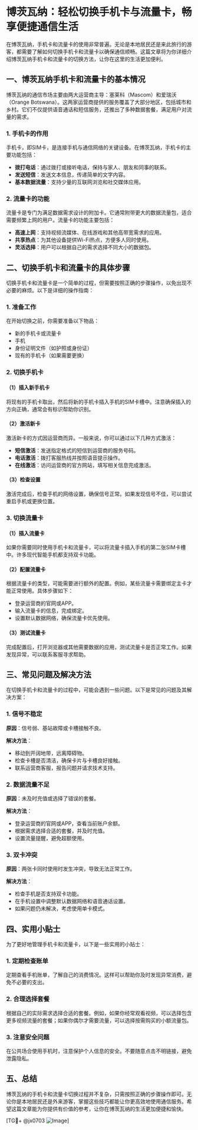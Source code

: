 # 博茨瓦纳：轻松切换手机卡与流量卡，畅享便捷通信生活

在博茨瓦纳，手机卡和流量卡的使用非常普遍。无论是本地居民还是来此旅行的游客，都需要了解如何切换手机卡和流量卡以确保通信顺畅。这篇文章将为你详细介绍博茨瓦纳手机卡和流量卡的切换方法，让你在这里的生活更加便利。

## 一、博茨瓦纳手机卡和流量卡的基本情况

博茨瓦纳的通信市场主要由两大运营商主导：塞莱科（Mascom）和爱瑞沃（Orange Botswana）。这两家运营商提供的服务覆盖了大部分地区，包括城市和乡村。它们不仅提供语音通话和短信服务，还推出了多种数据套餐，满足用户对流量的需求。

### 1. 手机卡的作用

手机卡，即SIM卡，是连接手机与通信网络的关键设备。在博茨瓦纳，手机卡的主要功能包括：

- **拨打电话**：通过拨打或接听电话，保持与家人、朋友和同事的联系。
- **发送短信**：发送文本信息，传递简单的文字内容。
- **基本数据流量**：支持少量的互联网浏览和社交媒体应用。

### 2. 流量卡的功能

流量卡是专门为满足数据需求设计的附加卡。它通常附带更大的数据流量包，适合需要频繁上网的用户。流量卡的功能主要包括：

- **高速上网**：支持视频流媒体、在线游戏和其他高带宽需求的应用。
- **共享热点**：为其他设备提供Wi-Fi热点，方便多人同时使用。
- **灵活选择**：用户可以根据自己的需求选择不同大小的数据包。

## 二、切换手机卡和流量卡的具体步骤

切换手机卡和流量卡是一个简单的过程，但需要按照正确的步骤操作，以免出现不必要的麻烦。以下是详细的操作指南：

### 1. 准备工作

在开始切换之前，你需要准备以下物品：

- 新的手机卡或流量卡
- 手机
- 身份证明文件（如护照或身份证）
- 现有的手机卡（如果需要更换）

### 2. 切换手机卡

#### （1）插入新手机卡

将现有的手机卡取出，然后将新的手机卡插入手机的SIM卡槽中。注意确保插入的方向正确，通常会有标识帮助你识别。

#### （2）激活新卡

激活新卡的方式因运营商而异。一般来说，你可以通过以下几种方式激活：

- **短信激活**：发送指定格式的短信到运营商的服务号码。
- **电话激活**：拨打客服热线并按照语音提示操作。
- **在线激活**：访问运营商的官方网站，填写相关信息完成激活。

#### （3）检查设置

激活完成后，检查手机的网络设置，确保信号正常。如果发现信号不佳，可以尝试重启手机或更换位置。

### 3. 切换流量卡

#### （1）插入流量卡

如果你需要同时使用手机卡和流量卡，可以将流量卡插入手机的第二张SIM卡槽中。许多现代智能手机都支持双卡功能。

#### （2）配置流量卡

根据流量卡的类型，可能需要进行额外的配置。例如，某些流量卡需要绑定主卡才能正常使用。具体步骤如下：

- 登录运营商的官网或APP。
- 输入流量卡的信息，完成绑定。
- 设置默认数据网络，确保流量卡优先使用。

#### （3）测试流量卡

完成配置后，打开浏览器或其他需要数据的应用，测试流量卡是否正常工作。如果发现异常，可以联系客服寻求帮助。

## 三、常见问题及解决方法

在切换手机卡和流量卡的过程中，可能会遇到一些问题。以下是常见的问题及其解决方案：

### 1. 信号不稳定

**原因**：信号弱、基站故障或卡槽接触不良。

**解决方法**：
- 移动到开阔地带，远离障碍物。
- 检查卡槽是否清洁，确保卡片与卡槽良好接触。
- 联系运营商客服，报告问题并请求技术支持。

### 2. 数据流量不足

**原因**：未及时充值或选择了错误的套餐。

**解决方法**：
- 登录运营商的官网或APP，查看当前账户余额。
- 根据需求选择合适的套餐，并及时充值。
- 设置流量提醒，避免超额使用。

### 3. 双卡冲突

**原因**：两张卡同时使用时发生冲突，导致无法正常工作。

**解决方法**：
- 检查手机是否支持双卡功能。
- 在手机设置中调整默认数据网络和语音通话设置。
- 如果问题仍未解决，考虑使用单卡模式。

## 四、实用小贴士

为了更好地管理手机卡和流量卡，以下是一些实用的小贴士：

### 1. 定期检查账单

定期查看手机账单，了解自己的消费情况。这样可以帮助你及时发现异常消费，避免不必要的支出。

### 2. 合理选择套餐

根据自己的实际需求选择合适的套餐。例如，如果你经常观看视频，可以选择包含更多视频流量的套餐；如果你偶尔才需要流量，可以选择按需购买的小额流量包。

### 3. 注意安全问题

在公共场合使用手机时，注意保护个人信息的安全。不要随意点击不明链接，避免泄露隐私。

## 五、总结

博茨瓦纳的手机卡和流量卡切换过程并不复杂，只需按照正确的步骤操作即可。无论你是本地居民还是外来游客，掌握这些技巧都能让你更高效地使用通信服务。希望这篇文章能为你提供有价值的参考，让你在博茨瓦纳的生活更加便捷和愉快。

[TG💪+ @jx0703 ![Image](https://github.com/user-attachments/assets/dbca1d08-cadb-493c-b0ec-ad6f7a83f270)]